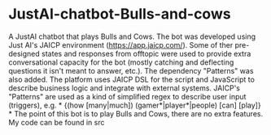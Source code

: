 # JustAI-chatbot-Bulls-and-cows
A JustAI chatbot that plays Bulls and Cows.
The bot was developed using Just AI's JAICP environment (https://app.jaicp.com/).
Some of ther pre-designed states and responses from offtopic were used to provide extra conversational capacity for the bot 
(mostly catching and deflecting questions it isn't meant to answer, etc.). The dependency "Patterns" was also added.
The platform uses JAICP DSL for the script and JavaScript to describe business logic and integrate with external systems.
JAICP's "Patterns" are used as a kind of simplified regex to describe user input (triggers), 
e.g. * {(how [many|much]) (gamer*|player*|people) [can] [play]} *
The point of this bot is to play Bulls and Cows, there are no extra features.
My code can be found in src
